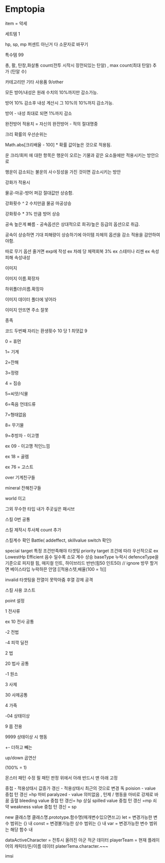 # Emptopia

item = 악세

세트템 1

hp, sp, mp 퍼센트 아닌거 다 소문자로 바꾸기

특수템 99 

총, 활, 탄창,화살통 count(전투 시작시 장전되있는 탄알) , max count(최대 탄알) 추가 (탄알 수)

카테고리만 기타 사용품 9/other 





모든 방어/내성은 원래 수치의 10%까지만 감소가능.

방어 10% 감소후 내성 계산시 그 10%의 10%까지 감소가능.

방어 - 내성 최대로 되면 1%까지 감소



완전방어 적용치 = 자신의 완전방어 - 적의 절대명중



크리 확률의 우선순위는

Math.abs[크리배율 - 100] * 확률 값이높은 것으로 적용됨.

운 크리/회피 에 대한 항목은 행운이 오르는 기물과 같은 요소들에만 적용시키는 방안으로

행운이 감소되는 불운의 사ㅇ징성을 가진 것이면 감소시키는 방안



강화가 적용시

물공-마공-방어 퍼감 절대값만 상승함.

강화횟수 ^ 2 수치만큼 물공 마공상승

강화횟수 * 3% 만큼 방어 상승



공속 높은게 빠름 - 공속옵션은 상대적으로 희귀/높은 등급의 옵션으로 취급.

공속이 상승하면 기대 피해량이 상승하기에 아이템 자체의 옵션을 감소 적용을 감안하여야함.



따로 무기 옵션 줄거면 exp에 작성
ex 차례 당 체력회복 3%
ex 스테미나 리젠
ex 속성피해 속성내성


이미지 

 이미지 이름.확장자

하위폴더\\이름.확장자

이미지 데이터 폴더에 넣어라

이미지 안뜨면 주소 잘못



종족

코드 두번째 자리는 환생횟수 10 당 1 최댓값 9

0 = 휴먼

1= 기계

2=잔해

3=정령

4 = 짐승

5=씨앗/식물

6=죽음 언데드류

7=형태없음 

8= 무기물

9=추방자 - 이고깽 



ex 09 - 이고깽 적인느낌

ex 18 = 골렘

ex 76 = 고스트



over 기계친구들

mineral 잔해친구들

world 이고

그외 무수한 타입 내가 주곳싶은 패시브



스킬 0번 공통

스킬 제작시 투사체 count 추가

스킬계수 확인 Battle( addeffect, skillvalue switch 확인)

special target 특정 조건만족해야 타겟팅
priority target 조건에 따라 우선적으로 ex LowestHp
Efficient 음수 일수록 소모 계수 상승
baseType  누락시 defenceType을 기준으로 피지컬 힘, 매지컬 인트, 하이브리드 반반(힘50 인트50) // ignore 방무 할거면 베이스타입 누락하믄 안댐
[[적용스텟,배율(100 = 1)]]

invalid 타겟팅을 전열이 못막아줌 후열 강제 공격

스킬 사용 코스트 

point 설정


1 전사류

ex 10 전사 공통

-2 전법

-4 피깍 딜전

2 법

20 법사 공통

-1 원소

3 사제

30 사제공통

4 가죽

-04 상태이상



9 몹 전용



9999 상태이상 시 행동



+- 더하고 빼는

up/down 곱연산

(100% = 1)


몬스터 패턴 수정 필
패턴 판정 위에서 아래
반드시 맨 아래 고정

중첩 - 적용상태시 값증가 
갱신 - 적용상태시 최근의 것으로 변경
독 poision - value 중첩  턴 갱신 =hp
마비 paralyzed - value 의미없음 , 턴제 / 행동을 마비로 강제로 바꿈
출혈 bleeding value 중첩 턴 갱신= hp
상실 spilled value 중첩 턴 갱신 =mp
쇠약 weakness value 중첩 턴 갱신 = sp

new 클래스명
클래스명.prototype.함수명(매개변수있으면쓰고)
let = 변경가능한 변수 범위는 {} 내
const = 변경불가능한 상수 범위는 {} 내
var = 변경가능한 변수 범위는 해당 함수 내


dataActiveCharacter = 전투시 올려진 아군 적군 데이터
playerTeam = 현재 플레이어의 캐릭터/돈/이름 데이터
platerTema.character.~~~

imsi

